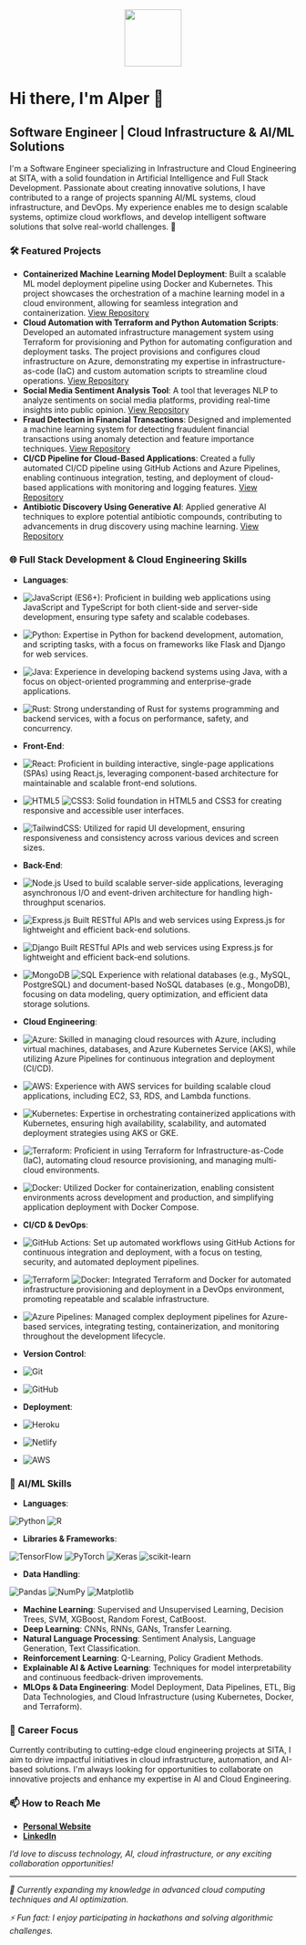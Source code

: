 <!--
**artificialvirus/artificialvirus** is a ✨ _special_ ✨ repository because its `README.md` (this file) appears on your GitHub profile.

Here are some ideas to get you started:

- 🔭 I’m currently working on ...
- 🌱 I’m currently learning ...
- 👯 I’m looking to collaborate on ...
- 🤔 I’m looking for help with ...
- 💬 Ask me about ...
- 📫 How to reach me: ...
- 😄 Pronouns: ...
- ⚡ Fun fact: ...
-->

<div id="header" align="center">
  <img src="https://media.giphy.com/media/YYW0hHizzIOrlhimPG/giphy.gif" width="100"/>
</div>

# Hi there, I'm Alper 👋

## Software Engineer | Cloud Infrastructure & AI/ML Solutions

I'm a Software Engineer specializing in Infrastructure and Cloud Engineering at SITA, with a solid foundation in Artificial Intelligence and Full Stack Development. Passionate about creating innovative solutions, I have contributed to a range of projects spanning AI/ML systems, cloud infrastructure, and DevOps. My experience enables me to design scalable systems, optimize cloud workflows, and develop intelligent software solutions that solve real-world challenges. 🚀

### 🛠️ Featured Projects

- **Containerized Machine Learning Model Deployment**: Built a scalable ML model deployment pipeline using Docker and Kubernetes. This project showcases the orchestration of a machine learning model in a cloud environment, allowing for seamless integration and containerization. [View Repository](https://github.com/artificialvirus/)
- **Cloud Automation with Terraform and Python Automation Scripts**: Developed an automated infrastructure management system using Terraform for provisioning and Python for automating configuration and deployment tasks. The project provisions and configures cloud infrastructure on Azure, demonstrating my expertise in infrastructure-as-code (IaC) and custom automation scripts to streamline cloud operations. [View Repository](https://github.com/artificialvirus/)
- **Social Media Sentiment Analysis Tool**: A tool that leverages NLP to analyze sentiments on social media platforms, providing real-time insights into public opinion. [View Repository](https://github.com/artificialvirus/)
- **Fraud Detection in Financial Transactions**: Designed and implemented a machine learning system for detecting fraudulent financial transactions using anomaly detection and feature importance techniques. [View Repository](https://github.com/artificialvirus/)
- **CI/CD Pipeline for Cloud-Based Applications**: Created a fully automated CI/CD pipeline using GitHub Actions and Azure Pipelines, enabling continuous integration, testing, and deployment of cloud-based applications with monitoring and logging features. [View Repository](https://github.com/artificialvirus/)
- **Antibiotic Discovery Using Generative AI**: Applied generative AI techniques to explore potential antibiotic compounds, contributing to advancements in drug discovery using machine learning. [View Repository](https://github.com/artificialvirus/)

### 🌐 Full Stack Development & Cloud Engineering Skills

- **Languages**:

- ![JavaScript (ES6+)](https://img.shields.io/badge/-JavaScript-F7DF1E?style=flat&logo=javascript&logoColor=black): Proficient in building web applications using JavaScript and TypeScript for both client-side and server-side development, ensuring type safety and scalable codebases.

- ![Python](https://img.shields.io/badge/-Python-3776AB?style=flat&logo=python&logoColor=white): Expertise in Python for backend development, automation, and scripting tasks, with a focus on frameworks like Flask and Django for web services.

- ![Java](https://img.shields.io/badge/-Java-007396?style=flat&logo=java&logoColor=white): Experience in developing backend systems using Java, with a focus on object-oriented programming and enterprise-grade applications.

- ![Rust](https://img.shields.io/badge/-Rust-000000?style=flat&logo=rust&logoColor=white): Strong understanding of Rust for systems programming and backend services, with a focus on performance, safety, and concurrency.

- **Front-End**:

- ![React](https://img.shields.io/badge/-React-61DAFB?style=flat&logo=react&logoColor=black): Proficient in building interactive, single-page applications (SPAs) using React.js, leveraging component-based architecture for maintainable and scalable front-end solutions.

- ![HTML5](https://img.shields.io/badge/-HTML5-E34F26?style=flat&logo=html5&logoColor=white) ![CSS3](https://img.shields.io/badge/-CSS3-1572B6?style=flat&logo=css3&logoColor=white): Solid foundation in HTML5 and CSS3 for creating responsive and accessible user interfaces.

- ![TailwindCSS](https://img.shields.io/badge/-TailwindCSS-7952B3?style=flat&logo=bootstrap&logoColor=white): Utilized for rapid UI development, ensuring responsiveness and consistency across various devices and screen sizes.

- **Back-End**:

- ![Node.js](https://img.shields.io/badge/-Node.js-339933?style=flat&logo=nodedotjs&logoColor=white) Used to build scalable server-side applications, leveraging asynchronous I/O and event-driven architecture for handling high-throughput scenarios.

- ![Express.js](https://img.shields.io/badge/-Express.js-000000?style=flat&logo=express&logoColor=white) Built RESTful APIs and web services using Express.js for lightweight and efficient back-end solutions.

- ![Django](https://img.shields.io/badge/-Django-092E20?style=flat&logo=django&logoColor=white) Built RESTful APIs and web services using Express.js for lightweight and efficient back-end solutions.

- ![MongoDB](https://img.shields.io/badge/-MongoDB-47A248?style=flat&logo=mongodb&logoColor=white ) ![SQL](https://img.shields.io/badge/-SQL-4479A1?style=flat&logo=mysql&logoColor=white) Experience with relational databases (e.g., MySQL, PostgreSQL) and document-based NoSQL databases (e.g., MongoDB), focusing on data modeling, query optimization, and efficient data storage solutions.

- **Cloud Engineering**:

- ![Azure](https://img.shields.io/badge/-Azure-0078D4?style=flat&logo=microsoftazure&logoColor=white): Skilled in managing cloud resources with Azure, including virtual machines, databases, and Azure Kubernetes Service (AKS), while utilizing Azure Pipelines for continuous integration and deployment (CI/CD).

- ![AWS](https://img.shields.io/badge/-AWS-232F3E?style=flat&logo=amazonaws&logoColor=white): Experience with AWS services for building scalable cloud applications, including EC2, S3, RDS, and Lambda functions.

- ![Kubernetes](https://img.shields.io/badge/-Kubernetes-326CE5?style=flat&logo=kubernetes&logoColor=white): Expertise in orchestrating containerized applications with Kubernetes, ensuring high availability, scalability, and automated deployment strategies using AKS or GKE.

- ![Terraform](https://img.shields.io/badge/-Terraform-7B42BC?style=flat&logo=terraform&logoColor=white): Proficient in using Terraform for Infrastructure-as-Code (IaC), automating cloud resource provisioning, and managing multi-cloud environments.

- ![Docker](https://img.shields.io/badge/-Docker-2496ED?style=flat&logo=docker&logoColor=white): Utilized Docker for containerization, enabling consistent environments across development and production, and simplifying application deployment with Docker Compose.

- **CI/CD & DevOps**:

- ![GitHub Actions](https://img.shields.io/badge/-GitHub%20Actions-2088FF?style=flat&logo=github-actions&logoColor=white): Set up automated workflows using GitHub Actions for continuous integration and deployment, with a focus on testing, security, and automated deployment pipelines.

- ![Terraform](https://img.shields.io/badge/-Terraform-7B42BC?style=flat&logo=terraform&logoColor=white) ![Docker](https://img.shields.io/badge/-Docker-2496ED?style=flat&logo=docker&logoColor=white): Integrated Terraform and Docker for automated infrastructure provisioning and deployment in a DevOps environment, promoting repeatable and scalable infrastructure.

- ![Azure Pipelines](https://img.shields.io/badge/-Azure%20Pipelines-2560E0?style=flat&logo=azure-pipelines&logoColor=white): Managed complex deployment pipelines for Azure-based services, integrating testing, containerization, and monitoring throughout the development lifecycle.


- **Version Control**:

- ![Git](https://img.shields.io/badge/-Git-F05032?style=flat&logo=git&logoColor=white)
- ![GitHub](https://img.shields.io/badge/-GitHub-181717?style=flat&logo=github&logoColor=white)

- **Deployment**:

- ![Heroku](https://img.shields.io/badge/-Heroku-430098?style=flat&logo=heroku&logoColor=white)
- ![Netlify](https://img.shields.io/badge/-Netlify-00C7B7?style=flat&logo=netlify&logoColor=white)
- ![AWS](https://img.shields.io/badge/-AWS-232F3E?style=flat&logo=amazonaws&logoColor=white)


### 🤖 AI/ML Skills

- **Languages**:

![Python](https://img.shields.io/badge/-Python-3776AB?style=flat&logo=python&logoColor=white)
![R](https://img.shields.io/badge/-R-276DC3?style=flat&logo=r&logoColor=white)

- **Libraries & Frameworks**:

![TensorFlow](https://img.shields.io/badge/-TensorFlow-FF6F00?style=flat&logo=tensorflow&logoColor=white)
![PyTorch](https://img.shields.io/badge/-PyTorch-EE4C2C?style=flat&logo=pytorch&logoColor=white)
![Keras](https://img.shields.io/badge/-Keras-D00000?style=flat&logo=keras&logoColor=white)
![scikit-learn](https://img.shields.io/badge/-scikit_learn-F7931E?style=flat&logo=scikit-learn&logoColor=white)

- **Data Handling**:

![Pandas](https://img.shields.io/badge/-Pandas-150458?style=flat&logo=pandas&logoColor=white)
![NumPy](https://img.shields.io/badge/-NumPy-013243?style=flat&logo=numpy&logoColor=white)
![Matplotlib](https://img.shields.io/badge/-Matplotlib-FF6F00?style=flat&logo=matplotlib&logoColor=white)


- **Machine Learning**: Supervised and Unsupervised Learning, Decision Trees, SVM, XGBoost, Random Forest, CatBoost.
- **Deep Learning**: CNNs, RNNs, GANs, Transfer Learning.
- **Natural Language Processing**: Sentiment Analysis, Language Generation, Text Classification.
- **Reinforcement Learning**: Q-Learning, Policy Gradient Methods.
- **Explainable AI & Active Learning**: Techniques for model interpretability and continuous feedback-driven improvements.
- **MLOps & Data Engineering**: Model Deployment, Data Pipelines, ETL, Big Data Technologies, and Cloud Infrastructure (using Kubernetes, Docker, and Terraform).


### 🚀 Career Focus

Currently contributing to cutting-edge cloud engineering projects at SITA, I aim to drive impactful initiatives in cloud infrastructure, automation, and AI-based solutions. I'm always looking for opportunities to collaborate on innovative projects and enhance my expertise in AI and Cloud Engineering.


### 📫 How to Reach Me

- **[Personal Website](https://alperonder.dev)**
- **[LinkedIn](https://www.linkedin.com/in/alper-onder-dev)**

*I’d love to discuss technology, AI, cloud infrastructure, or any exciting collaboration opportunities!*


---

*🌱 Currently expanding my knowledge in advanced cloud computing techniques and AI optimization.*

*⚡ Fun fact: I enjoy participating in hackathons and solving algorithmic challenges.*
